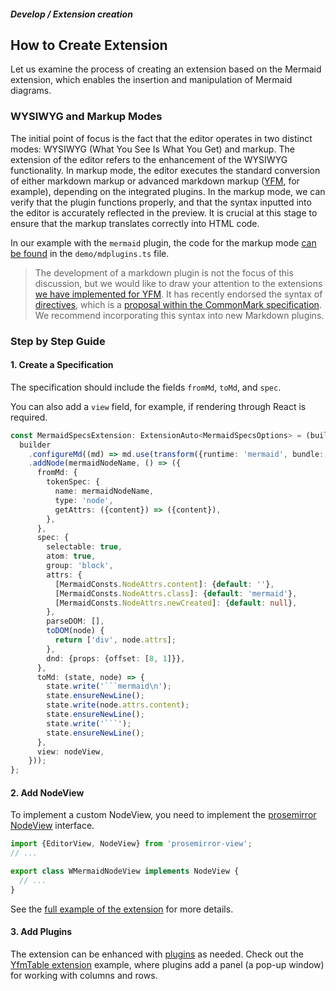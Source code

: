 ##### Develop / Extension creation

## How to Create Extension

Let us examine the process of creating an extension based on the Mermaid extension, which enables the insertion and manipulation of Mermaid diagrams.

### WYSIWYG and Markup Modes
The initial point of focus is the fact that the editor operates in two distinct modes: WYSIWYG (What You See Is What You Get) and markup. The extension of the editor refers to the enhancement of the WYSIWYG functionality. In markup mode, the editor executes the standard conversion of either markdown markup or advanced markdown markup ([YFM](https://diplodoc.com/docs/en/syntax/), for example), depending on the integrated plugins. In the markup mode, we can verify that the plugin functions properly, and that the syntax inputted into the editor is accurately reflected in the preview. It is crucial at this stage to ensure that the markup translates correctly into HTML code.

In our example with the `mermaid` plugin, the code for the markup mode [can be found](https://github.com/gravity-ui/markdown-editor/blob/main/demo/md-plugins.ts#L52) in the `demo/mdplugins.ts` file.

> The development of a markdown plugin is not the focus of this discussion, but we would like to draw your attention to the extensions [we have implemented for YFM](https://github.com/diplodoc-platform?q=-extension&type=all&language=&sort=). It has recently endorsed the syntax of [directives](https://github.com/makhnatkin/markdown-it-directive), which is a [proposal within the CommonMark specification](https://talk.commonmark.org/t/generic-directives-plugins-syntax/444). We recommend incorporating this syntax into new Markdown plugins.

### Step by Step Guide

#### 1. Create a Specification

The specification should include the fields `fromMd`, `toMd`, and `spec`.

You can also add a `view` field, for example, if rendering through React is required.


```ts
const MermaidSpecsExtension: ExtensionAuto<MermaidSpecsOptions> = (builder, {nodeView}) => {
  builder
    .configureMd((md) => md.use(transform({runtime: 'mermaid', bundle: false}), {}))
    .addNode(mermaidNodeName, () => ({
      fromMd: {
        tokenSpec: {
          name: mermaidNodeName,
          type: 'node',
          getAttrs: ({content}) => ({content}),
        },
      },
      spec: {
        selectable: true,
        atom: true,
        group: 'block',
        attrs: {
          [MermaidConsts.NodeAttrs.content]: {default: ''},
          [MermaidConsts.NodeAttrs.class]: {default: 'mermaid'},
          [MermaidConsts.NodeAttrs.newCreated]: {default: null},
        },
        parseDOM: [],
        toDOM(node) {
          return ['div', node.attrs];
        },
        dnd: {props: {offset: [8, 1]}},
      },
      toMd: (state, node) => {
        state.write('```mermaid\n');
        state.ensureNewLine();
        state.write(node.attrs.content);
        state.ensureNewLine();
        state.write('```');
        state.ensureNewLine();
      },
      view: nodeView,
    }));
};

```

#### 2. Add NodeView

To implement a custom NodeView, you need to implement the [prosemirror NodeView](https://prosemirror.net/docs/guide/#view.node_views) interface.

```ts
import {EditorView, NodeView} from 'prosemirror-view';
// ...

export class WMermaidNodeView implements NodeView {
  // ...
}
```

See the [full example of the extension](https://github.com/gravity-ui/markdown-editor/tree/main/src/extensions/yfm/Mermaid/MermaidNodeView) for more details.

#### 3. Add Plugins

The extension can be enhanced with [plugins](https://prosemirror.net/docs/guide/#state.plugins) as needed. Check out the [YfmTable extension](https://github.com/gravity-ui/markdown-editor/tree/main/src/extensions/yfm/YfmTable/plugins/YfmTableControls) example, where plugins add a panel (a pop-up window) for working with columns and rows.


